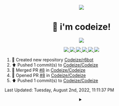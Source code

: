 <p align="center">
    <img src="https://avatars.githubusercontent.com/u/63158950?s=400&u=dd76c829ae30921e131dcbe7c830dc368e2d6e8a&v=4" />
</p>

<h1 align="center">
    👋 i'm codeize!
</h1>

<p align="center">
  <a href="https://skillicons.dev">
    <img src="https://skillicons.dev/icons?i=discord,bots,ts,nodejs,mongodb,react" />
  </a>
</p>

<p align="center">
  <a href="https://discord.com/users/668423998777982997">
    <img src="https://nocache.advaith.workers.dev?url=https://img.shields.io/endpoint?url=https://dev.discordprofiles.me/api/badge/status/668423998777982997?simple=true" />
    <img src="https://nocache.advaith.workers.dev?url=https://img.shields.io/endpoint?url=https://dev.discordprofiles.me/api/badge/vscode/668423998777982997" />
    <img src="https://nocache.advaith.workers.dev?url=https://img.shields.io/endpoint?url=https://dev.discordprofiles.me/api/badge/playing/668423998777982997" />
    <img src="https://nocache.advaith.workers.dev?url=https://img.shields.io/endpoint?url=https://dev.discordprofiles.me/api/badge/spotify/668423998777982997" />
    <img src="https://komarev.com/ghpvc/?username=codeize" />
    <a href="https://discord.gg/ZsJnSxHdgD"><img src="https://invidget.switchblade.xyz/ZsJnSxHdgD" /></a>
  </a>
</p>

<!--RECENT_ACTIVITY:start-->
1. 📔 Created new repository [Codeize/r6bot](https://github.com/Codeize/r6bot)
2. ⬆️ Pushed 1 commit(s) to [Codeize/Codeize](https://github.com/Codeize/Codeize)
3. 🎉 Merged PR [#8](https://github.com/Codeize/Codeize/pull/8) in [Codeize/Codeize](https://github.com/Codeize/Codeize)
4. 💪 Opened PR [#8](https://github.com/Codeize/Codeize/pull/8) in [Codeize/Codeize](https://github.com/Codeize/Codeize)
5. ⬆️ Pushed 1 commit(s) to [Codeize/Codeize](https://github.com/Codeize/Codeize)
<!--RECENT_ACTIVITY:end-->

<!--RECENT_ACTIVITY:last_update-->
Last Updated: Tuesday, August 2nd, 2022, 11:11:37 PM
<!--RECENT_ACTIVITY:last_update_end-->

<details align="center">
  <summary></summary>
  <a href="https://spotify-github-profile.vercel.app/api/view?uid=av3h9dhe0rlwk1wi7e5f9mwhg&redirect=true">
    <img alt="spotify github profile" src="https://spotify-github-profile.vercel.app/api/view?uid=av3h9dhe0rlwk1wi7e5f9mwhg&cover_image=true&theme=compact">
  </a>
</details>
